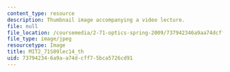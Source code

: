 ```yaml
---
content_type: resource
description: Thumbnail image accompanying a video lecture.
file: null
file_location: /coursemedia/2-71-optics-spring-2009/737942346a9aa74dcff75bca5726cd91_MIT2_71S09lec14_th.jpg
file_type: image/jpeg
resourcetype: Image
title: MIT2_71S09lec14_th
uid: 73794234-6a9a-a74d-cff7-5bca5726cd91
---
```

